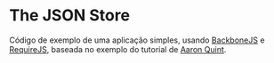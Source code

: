 # The JSON Store

Código de exemplo de uma aplicação simples, usando [BackboneJS](http://backbonejs.org) e [RequireJS](http://requirejs.org), baseada no exemplo do tutorial de [Aaron Quint](https://github.com/quirkey/the_json_store).
